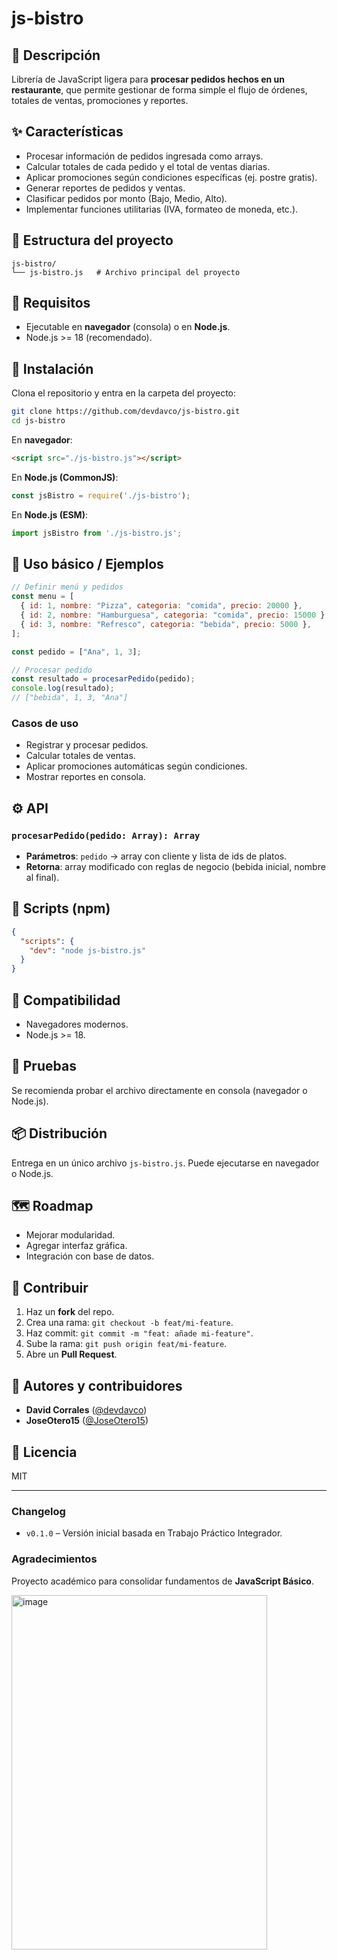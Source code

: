 # js-bistro

## 📌 Descripción

Librería de JavaScript ligera para **procesar pedidos hechos en un restaurante**, que permite gestionar de forma simple el flujo de órdenes, totales de ventas, promociones y reportes.

## ✨ Características

- Procesar información de pedidos ingresada como arrays.
- Calcular totales de cada pedido y el total de ventas diarias.
- Aplicar promociones según condiciones específicas (ej. postre gratis).
- Generar reportes de pedidos y ventas.
- Clasificar pedidos por monto (Bajo, Medio, Alto).
- Implementar funciones utilitarias (IVA, formateo de moneda, etc.).

## 🧱 Estructura del proyecto

```
js-bistro/
└── js-bistro.js   # Archivo principal del proyecto
```

## 🔧 Requisitos

- Ejecutable en **navegador** (consola) o en **Node.js**.
- Node.js >= 18 (recomendado).

## 🚀 Instalación

Clona el repositorio y entra en la carpeta del proyecto:

```bash
git clone https://github.com/devdavco/js-bistro.git
cd js-bistro
```

En **navegador**:

```html
<script src="./js-bistro.js"></script>
```

En **Node.js (CommonJS)**:

```js
const jsBistro = require('./js-bistro');
```

En **Node.js (ESM)**:

```js
import jsBistro from './js-bistro.js';
```

## 🧪 Uso básico / Ejemplos

```js
// Definir menú y pedidos
const menu = [
  { id: 1, nombre: "Pizza", categoria: "comida", precio: 20000 },
  { id: 2, nombre: "Hamburguesa", categoria: "comida", precio: 15000 },
  { id: 3, nombre: "Refresco", categoria: "bebida", precio: 5000 },
];

const pedido = ["Ana", 1, 3];

// Procesar pedido
const resultado = procesarPedido(pedido);
console.log(resultado);
// ["bebida", 1, 3, "Ana"]
```

### Casos de uso

- Registrar y procesar pedidos.
- Calcular totales de ventas.
- Aplicar promociones automáticas según condiciones.
- Mostrar reportes en consola.

## ⚙️ API

### `procesarPedido(pedido: Array): Array`

- **Parámetros**: `pedido` → array con cliente y lista de ids de platos.
- **Retorna**: array modificado con reglas de negocio (bebida inicial, nombre al final).

## 🧰 Scripts (npm)

```json
{
  "scripts": {
    "dev": "node js-bistro.js"
  }
}
```

## 🧷 Compatibilidad

- Navegadores modernos.
- Node.js >= 18.

## 🧪 Pruebas

Se recomienda probar el archivo directamente en consola (navegador o Node.js).

## 📦 Distribución

Entrega en un único archivo `js-bistro.js`. Puede ejecutarse en navegador o Node.js.

## 🗺️ Roadmap

- Mejorar modularidad.
- Agregar interfaz gráfica.
- Integración con base de datos.

## 🤝 Contribuir

1. Haz un **fork** del repo.
2. Crea una rama: `git checkout -b feat/mi-feature`.
3. Haz commit: `git commit -m "feat: añade mi-feature"`.
4. Sube la rama: `git push origin feat/mi-feature`.
5. Abre un **Pull Request**.

## 👥 Autores y contribuidores

- **David Corrales** ([@devdavco](https://github.com/devdavco))
- **JoseOtero15** ([@JoseOtero15](https://github.com/JoseOtero15))

## 📄 Licencia

MIT

---

### Changelog

- `v0.1.0` – Versión inicial basada en Trabajo Práctico Integrador.

### Agradecimientos

Proyecto académico para consolidar fundamentos de **JavaScript Básico**.


<img width="409" height="567" alt="image" src="https://github.com/user-attachments/assets/d67455fa-56f0-4d29-bc6f-a83cc9ee2f0f" />

